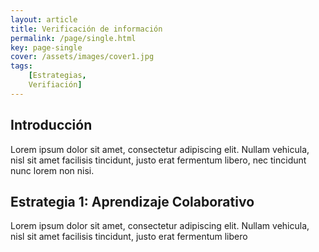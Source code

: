 ```yaml
---
layout: article
title: Verificación de información
permalink: /page/single.html
key: page-single
cover: /assets/images/cover1.jpg
tags: 
    [Estrategias,
    Verifiación]
---
```


## Introducción

Lorem ipsum dolor sit amet, consectetur adipiscing elit. Nullam vehicula, nisl sit amet facilisis tincidunt, justo erat fermentum libero, nec tincidunt nunc lorem non nisi.

## Estrategia 1: Aprendizaje Colaborativo

Lorem ipsum dolor sit amet, consectetur adipiscing elit. Nullam vehicula, nisl sit amet facilisis tincidunt, justo erat fermentum libero




